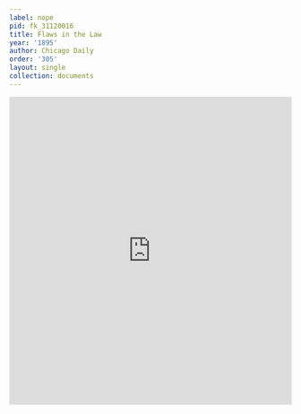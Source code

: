 ```yaml
---
label: nope
pid: fk_31120016
title: Flaws in the Law
year: '1895'
author: Chicago Daily
order: '305'
layout: single
collection: documents
---
```

<iframe src="https://northwestern.app.box.com/embed/s/hjngk3aq68s8unhkgcj5s3ndyli78jnr?sortColumn=date&view=list" width="100%" height="550" frameborder="0" allowfullscreen webkitallowfullscreen msallowfullscreen></iframe>
